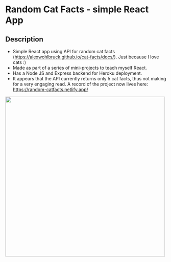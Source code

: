 # Random Cat Facts - simple React App 

## Description
- Simple React app using API for random cat facts (https://alexwohlbruck.github.io/cat-facts/docs/). Just because I love cats :) 
- Made as part of a series of mini-projects to teach myself React. 
- Has a Node JS and Express backend for Heroku deployment. 
- It appears that the API currently returns only 5 cat facts, thus not making for a very engaging read. A record of the project now lives here: https://random-catfacts.netlify.app/ 

<img src="https://drive.google.com/uc?export=view&id=16Y5lpvICMe3F8yCSbyhb91LymWyeLQMN" align="left" width="500px">



